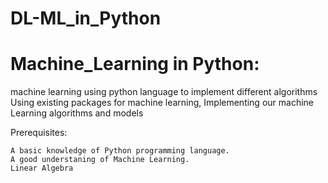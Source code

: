 # DL-ML_in_Python

# Machine_Learning in Python: 
machine learning using python language to implement different algorithms
Using existing packages for machine learning,  Implementing our machine Learning algorithms and models

Prerequisites:

    A basic knowledge of Python programming language.
    A good understaning of Machine Learning.
    Linear Algebra
